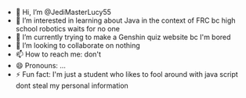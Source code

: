 - 👋 Hi, I’m @JediMasterLucy55
- 👀 I’m interested in learning about Java in the context of FRC bc high school robotics waits for no one
- 🌱 I’m currently trying to make a Genshin quiz website bc I'm bored
- 💞️ I’m looking to collaborate on nothing
- 📫 How to reach me: don't
- 😄 Pronouns: ...
- ⚡ Fun fact: I'm just a student who likes to fool around with java script dont steal my personal information
